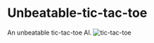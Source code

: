 # Unbeatable-tic-tac-toe
An unbeatable  tic-tac-toe AI.
![tic-tac-toe](https://user-images.githubusercontent.com/45993451/223163087-1ac435a4-b78b-4f19-bf58-faf5fa3f3fdd.PNG)
